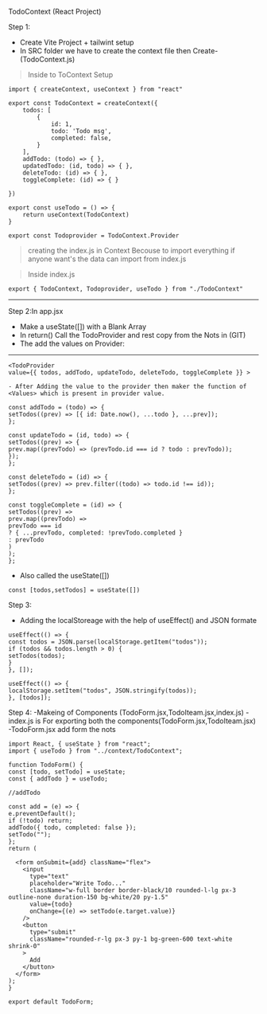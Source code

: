 TodoContext (React Project)

Step 1:

- Create Vite Project + tailwint setup
- In SRC folder we have to create the context file then Create-(TodoContext.js)

> Inside to ToContext Setup

```
import { createContext, useContext } from "react"

export const TodoContext = createContext({
    todos: [
        {
            id: 1,
            todo: 'Todo msg',
            completed: false,
        }
    ],
    addTodo: (todo) => { },
    updatedTodo: (id, todo) => { },
    deleteTodo: (id) => { },
    toggleComplete: (id) => { }

})

export const useTodo = () => {
    return useContext(TodoContext)
}

export const Todoprovider = TodoContext.Provider

```

> creating the index.js in Context Becouse to import everything
> if anyone want's the data can import from index.js

> Inside index.js

```
export { TodoContext, Todoprovider, useTodo } from "./TodoContext"

```

---

Step 2:In app.jsx

- Make a useState([]) with a Blank Array
- In return() Call the TodoProvider and rest copy from the Nots in (GIT)
- The add the values on Provider:

---

```
<TodoProvider
value={{ todos, addTodo, updateTodo, deleteTodo, toggleComplete }} >

- After Adding the value to the provider then maker the function of <Values> which is present in provider value.

const addTodo = (todo) => {
setTodos((prev) => [{ id: Date.now(), ...todo }, ...prev]);
};

const updateTodo = (id, todo) => {
setTodos((prev) => {
prev.map((prevTodo) => (prevTodo.id === id ? todo : prevTodo));
});
};

const deleteTodo = (id) => {
setTodos((prev) => prev.filter((todo) => todo.id !== id));
};

const toggleComplete = (id) => {
setTodos((prev) =>
prev.map((prevTodo) =>
prevTodo === id
? { ...prevTodo, completed: !prevTodo.completed }
: prevTodo
)
);
};

```

- Also called the useState([])

```
const [todos,setTodos] = useState([])
```

Step 3:

- Adding the localStoreage with the help of useEffect() and JSON formate

```
useEffect(() => {
const todos = JSON.parse(localStorage.getItem("todos"));
if (todos && todos.length > 0) {
setTodos(todos);
}
}, []);

useEffect(() => {
localStorage.setItem("todos", JSON.stringify(todos));
}, [todos]);
```

Step 4:
-Makeing of Components (TodoForm.jsx,TodoIteam.jsx,index.js)
-index.js is For exporting both the components(TodoForm.jsx,TodoIteam.jsx)
-TodoForm.jsx add form the nots

```
import React, { useState } from "react";
import { useTodo } from "../context/TodoContext";

function TodoForm() {
const [todo, setTodo] = useState;
const { addTodo } = useTodo;

//addTodo

const add = (e) => {
e.preventDefault();
if (!todo) return;
addTodo({ todo, completed: false });
setTodo("");
};
return (

  <form onSubmit={add} className="flex">
    <input
      type="text"
      placeholder="Write Todo..."
      className="w-full border border-black/10 rounded-l-lg px-3 outline-none duration-150 bg-white/20 py-1.5"
      value={todo}
      onChange={(e) => setTodo(e.target.value)}
    />
    <button
      type="submit"
      className="rounded-r-lg px-3 py-1 bg-green-600 text-white shrink-0"
    >
      Add
    </button>
  </form>
);
}

export default TodoForm;
```
